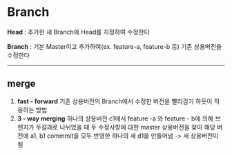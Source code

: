 # Branch

**Head** : 추가한 새 Branch에 Head를 지정하여 수정한다

**Branch** : 기본 Master이고 추가하여(ex. feature-a, feature-b 등) 기존 상용버전을 수정한다

---

## merge
1. **fast - forward**
    기존 상용버전의 Branch에서 수정한 버전을 빨리감기 하듯이 적용하는 방법
2. **3 - way merging**
   하나의 상용버전 c1에서 feature -a 와 feature - b에 의해 브랜치가 두갈래로 나뉘었을 때 두 수정사항에 대한 master 상용버전을 찾아 해당 버전에 a1, b1 commmit을 모두 반영한 하나의 새 d1을 만들어냄 -> 새 상용버전이 됨